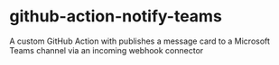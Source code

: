 # github-action-notify-teams
A custom GitHub Action with publishes a message card to a Microsoft Teams channel via an incoming webhook connector
